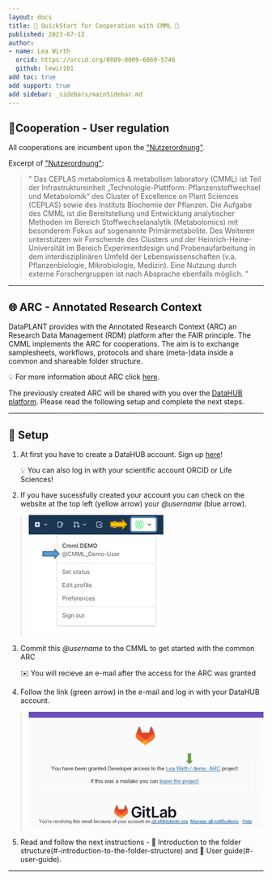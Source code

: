 ```yaml
---
layout: docs
title: 🚀 QuickStart for Cooperation with CMML 🌱
published: 2023-07-12
author:
- name: Lea Wirth
  orcid: https://orcid.org/0009-0009-6869-5746
  github: lewir101
add toc: true
add support: true
add sidebar: _sidebars/mainSidebar.md
---
```


## 👥Cooperation - User regulation
All cooperations are incumbent upon the ["Nutzerordnung"](https://www.plant-biochemistry.hhu.de/facilities/metabolic-profiling/nutzerordnung).

Excerpt of ["Nutzerordnung"](https://www.plant-biochemistry.hhu.de/facilities/metabolic-profiling/nutzerordnung):

>" Das CEPLAS metabolomics & metabolism laboratory (CMML) ist Teil der Infrastruktureinheit „Technologie-Plattform: Pflanzenstoffwechsel und Metabolomik“ des Cluster of Excellence on Plant Sciences (CEPLAS) sowie des Instituts Biochemie der Pflanzen. Die Aufgabe des CMML ist die Bereitstellung und Entwicklung analytischer Methoden im Bereich Stoffwechselanalytik (Metabolomics) mit besonderem Fokus auf sogenannte Primärmetabolite. Des Weiteren unterstützen wir Forschende des Clusters und der Heinrich-Heine-Universität im Bereich Experimentdesign und Probenaufarbeitung in dem interdisziplinären Umfeld der Lebenswissenschaften (v.a. Pflanzenbiologie, Mikrobiologie, Medizin). Eine Nutzung durch externe Forschergruppen ist nach Absprache ebenfalls möglich. "

***
## 🌐 ARC - Annotated Research Context

DataPLANT provides with the Annotated Research Context (ARC) an Research Data Management (RDM) platform after the FAIR principle. The CMML  implements the ARC for cooperations. The aim is to exchange samplesheets, workflows, protocols and share (meta-)data inside a common and shareable folder structure.

:bulb: For more information about ARC click [here](https://nfdi4plants.org/nfdi4plants.knowledgebase/docs/implementation/AnnotatedResearchContext.html).

The previously created ARC will be shared with you over the [DataHUB platform](https://git.nfdi4plants.org/). Please read the following setup and complete the next steps.

***

## 👣 Setup

1. At first you have to create a DataHUB account. Sign up [here](https://auth.nfdi4plants.org/realms/dataplant/protocol/openid-connect/auth?client_id=gitlab-fr&nonce=356a5879964601fc6c507a0e1b9338d3&redirect_uri=https%3A%2F%2Fgit.nfdi4plants.org%2Fusers%2Fauth%2Fopenid_connect%2Fcallback&response_type=code&scope=openid%20profile%20email&state=38af8e237dfa652df91fa72afb2eeb66)!

    :bulb: You can also log in with your scientific account ORCID or Life Sciences!

2. If you have sucessfully created your account you can check on the website at the top left (yellow arrow) your _@username_ (blue arrow).

> ![find your username](nfdi4plants.knowledgebase/../Images/image.png)

3. Commit this _@username_ to the CMML to get started with the common ARC

    ✉️ You will recieve an e-mail after the access for the ARC was granted

4. Follow the link (green arrow) in the e-mail and log in with your DataHUB account.

> ![dataHUB/gitLab Mail](nfdi4plants.knowledgebase/../Images/1688635732619.png)

5. Read and follow the next instructions - 📘 Introduction to the folder structure(#-introduction-to-the-folder-structure) and 📙 User guide(#-user-guide).

<!--

-->
***


